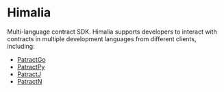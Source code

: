 # Himalia

Multi-language contract SDK. Himalia supports developers to interact with contracts in multiple development languages from different clients, including: 

- [PatractGo](https://github.com/patractlabs/go-patract) 
- [PatractPy](https://github.com/patractlabs/py-patract)
- [PatractJ](https://github.com/patractlabs/patractj)
- [PatractN](https://github.com/patractlabs/csharp-patract)

